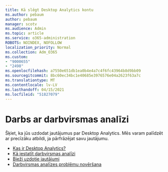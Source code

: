 ```yaml
---
title: Kā slēgt Desktop Analytics kontu
ms.author: pebaum
author: pebaum
manager: scotv
ms.audience: Admin
ms.topic: article
ms.service: o365-administration
ROBOTS: NOINDEX, NOFOLLOW
localization_priority: Normal
ms.collection: Adm_O365
ms.custom:
- "9000655"
- "2498"
ms.openlocfilehash: a7550e651db1ea0b4e4a7c4f6fc43964b8d9bb09
ms.sourcegitcommit: 8bc60ec34bc1e40685e3976576e04a2623f63a7c
ms.translationtype: MT
ms.contentlocale: lv-LV
ms.lasthandoff: 04/15/2021
ms.locfileid: "51827079"
---
```

# <a name="working-with-desktop-analytics"></a>Darbs ar darbvirsmas analīzi

Šķiet, ka jūs uzdodat jautājumus par Desktop Analytics. Mēs varam palīdzēt ar precīzāku atbildi, ja pārfrāzējat savu jautājumu.

- [Kas ir Desktop Analytics?](https://docs.microsoft.com/configmgr/desktop-analytics/overview)
- [Kā iestatīt darbvirsmas analīzi](https://docs.microsoft.com/configmgr/desktop-analytics/set-up)
- [Bieži uzdotie jautājumi](https://docs.microsoft.com/configmgr/desktop-analytics/faq)
- [Darbvirsmas analīzes problēmu novēršana](https://docs.microsoft.com/configmgr/desktop-analytics/troubleshooting)
